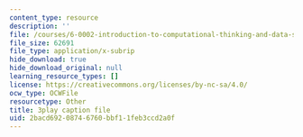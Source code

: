 ```yaml
---
content_type: resource
description: ''
file: /courses/6-0002-introduction-to-computational-thinking-and-data-science-fall-2016/2bacd69208746760bbf11feb3ccd2a0f_esmzYhuFnds.srt
file_size: 62691
file_type: application/x-subrip
hide_download: true
hide_download_original: null
learning_resource_types: []
license: https://creativecommons.org/licenses/by-nc-sa/4.0/
ocw_type: OCWFile
resourcetype: Other
title: 3play caption file
uid: 2bacd692-0874-6760-bbf1-1feb3ccd2a0f
---
```

